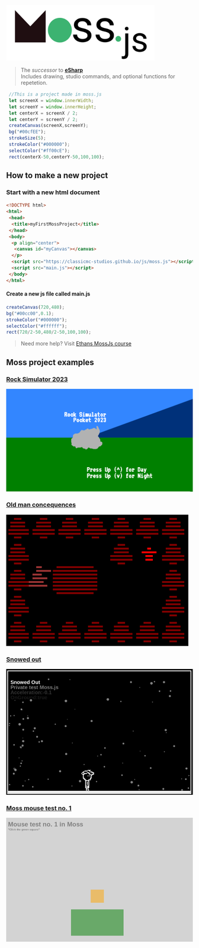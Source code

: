 <img src="untitled.png" width="400" height="150"/>

> The <em>successor</em> to <a href="https://github.com/creativeDrawerStudios/eSharpBeta"><b>eSharp</b></a> <br/>
> Includes drawing, studio commands, and optional functions for repetetion.

``` js
 //This is a project made in moss.js
 let screenX = window.innerWidth;
 let screenY = window.innerHeight;
 let centerX = screenX / 2;
 let centerY = screenY / 2;
 createCanvas(screenX,screenY);
 bg("#00cfEE");
 strokeSize(5);
 strokeColor("#000000");
 selectColor("#ff00cE");
 rect(centerX-50,centerY-50,100,100);
```
## How to make a new project

### Start with a new html document

``` html
<!DOCTYPE html>
<html>
 <head>
  <title>myFirstMossProject</title>
 </head>
 <body>
  <p align="center">
   <canvas id="myCanvas"></canvas>
  </p>
  <script src="https://classicmc-studios.github.io/js/moss.js"></script>
  <script src="main.js"></script>
 </body>
</html>
```

#### Create a new js file called main.js

``` js
createCanvas(720,480);
bg("#00cc00",0.1);
strokeColor("#000000");
selectColor("#ffffff");
rect(720/2-50,480/2-50,100,100);
```

> Need more help? Visit <a href="https://classicmc-studios.github.io/ejs/">Ethans MossJs course</a>  

## Moss project examples

### [Rock Simulator 2023](https://classicmc-studios.github.io/rs23)

![Rock Simulator Image](./rs.png)

### [Old man concequences](https://classicmc-studios.github.io/omc)

![Omc image](./omc.png)

### [Snowed out](https://classicmc-studios.github.io/snoout)

![Snowed out image](./sno.png)

### [Moss mouse test no. 1](https://classicmc-studios.github.io/mmt)

![Mmt image](./mmt.png)


